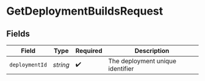 # GetDeploymentBuildsRequest


## Fields

| Field                            | Type                             | Required                         | Description                      |
| -------------------------------- | -------------------------------- | -------------------------------- | -------------------------------- |
| `deploymentId`                   | *string*                         | :heavy_check_mark:               | The deployment unique identifier |